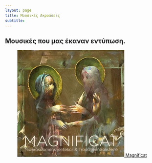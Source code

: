 ```yaml
---
layout: page
title: Μουσικές Ακροάσεις
subtitle: 
---
```


## Μουσικές που μας έκαναν εντύπωση.
<p style="text-align:center;">
 <a href="assets/music/2l_maginficat">
  <img src="/assets/img/magn_cover.jpg" alt="MAGNIFICAT - Nidarosdomens jentekor - TrondheimSolistene" style="width:350px;height:350px;">
</a> <a href="assets/music/2l_maginficat">Magnificat</a> </p>


